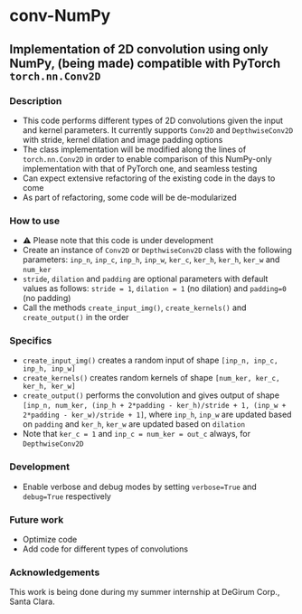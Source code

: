 # conv-NumPy
## Implementation of 2D convolution using only NumPy, (being made) compatible with PyTorch `torch.nn.Conv2D`

### Description
* This code performs different types of 2D convolutions given the input and kernel parameters. It currently supports `Conv2D` and `DepthwiseConv2D` with stride, kernel dilation and image padding options
* The class implementation will be modified along the lines of `torch.nn.Conv2D` in order to enable comparison of this NumPy-only implementation with that of PyTorch one, and seamless testing
* Can expect extensive refactoring of the existing code in the days to come
* As part of refactoring, some code will be de-modularized

### How to use
* :warning: Please note that this code is under development
* Create an instance of `Conv2D` or `DepthwiseConv2D` class with the following parameters: `inp_n`, `inp_c`, `inp_h`, `inp_w`, `ker_c`, `ker_h`, `ker_h`, `ker_w` and `num_ker`
* `stride`, `dilation` and `padding` are optional parameters with default values as follows: `stride = 1`, `dilation = 1` (no dilation) and `padding=0` (no padding)
* Call the methods `create_input_img()`, `create_kernels()` and `create_output()` in the order

### Specifics
* `create_input_img()` creates a random input of shape `[inp_n, inp_c, inp_h, inp_w]`
* `create_kernels()` creates random kernels of shape `[num_ker, ker_c, ker_h, ker_w]`
* `create_output()` performs the convolution and gives output of shape `[inp_n, num_ker, (inp_h + 2*padding - ker_h)/stride + 1, (inp_w + 2*padding - ker_w)/stride + 1]`, where `inp_h`, `inp_w` are updated based on `padding` and `ker_h`, `ker_w` are updated based on `dilation`
* Note that `ker_c = 1` and `inp_c = num_ker = out_c` always, for `DepthwiseConv2D`
### Development
* Enable verbose and debug modes by setting `verbose=True` and `debug=True` respectively

### Future work
* Optimize code
* Add code for different types of convolutions

### Acknowledgements
This work is being done during my summer internship at DeGirum Corp., Santa Clara.
